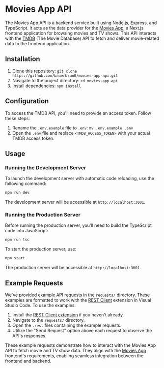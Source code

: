 # Movies App API

The Movies App API is a backend service built using Node.js, Express, and TypeScript. It acts as the data provider for the [Movies App](https://github.com/bauerbrun0/movies-app), a Next.js frontend application for browsing movies and TV shows. This API interacts with the [TMDB](https://developer.themoviedb.org/docs) (The Movie Database) API to fetch and deliver movie-related data to the frontend application.

## Installation

1. Clone this repository: `git clone https://github.com/bauerbrun0/movies-app-api.git`
2. Navigate to the project directory: `cd movies-app-api`
3. Install dependencies: `npm install`

## Configuration

To access the TMDB API, you'll need to provide an access token. Follow these steps:

1. Rename the `.env.example` file to `.env`: `mv .env.example .env`
2. Open the `.env` file and replace `<TMDB_ACCESS_TOKEN>` with your actual TMDB access token.

## Usage

### Running the Development Server

To launch the development server with automatic code reloading, use the following command:

```bash
npm run dev
```

The development server will be accessible at `http://localhost:3001`.

### Running the Production Server


Before running the production server, you'll need to build the TypeScript code into JavaScript:

```bash
npm run tsc
```

To start the production server, use:

```bash
npm start
```

The production server will be accessible at `http://localhost:3001`.

## Example Requests

We've provided example API requests in the `requests/` directory. These examples are formatted to work with the [REST Client](https://marketplace.visualstudio.com/items?itemName=humao.rest-client) extension in Visual Studio Code. To use the examples:

1. Install the [REST Client extension](https://marketplace.visualstudio.com/items?itemName=humao.rest-client) if you haven't already.
2. Navigate to the `requests/` directory.
3. Open the `.rest` files containing the example requests.
4. Utilize the "Send Request" option above each request to observe the API's responses.

These example requests demonstrate how to interact with the Movies App API to fetch movie and TV show data. They align with the [Movies App](https://github.com/bauerbrun0/movies-app) frontend's requirements, enabling seamless integration between the frontend and backend.
